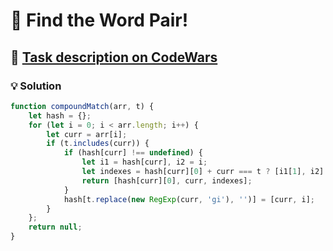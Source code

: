 # 📝 Find the Word Pair!

## 🔗 [Task description on CodeWars](https://www.codewars.com/kata/5aaae0f5fd8c069e8c00016e)

### 💡 Solution

```javascript
function compoundMatch(arr, t) {
    let hash = {};
    for (let i = 0; i < arr.length; i++) {
        let curr = arr[i];
        if (t.includes(curr)) {
            if (hash[curr] !== undefined) {
                let i1 = hash[curr], i2 = i;
                let indexes = hash[curr][0] + curr === t ? [i1[1], i2] : [i2, i1[1]];
                return [hash[curr][0], curr, indexes];
            }
            hash[t.replace(new RegExp(curr, 'gi'), '')] = [curr, i];
        }
    };
    return null;
}
```
